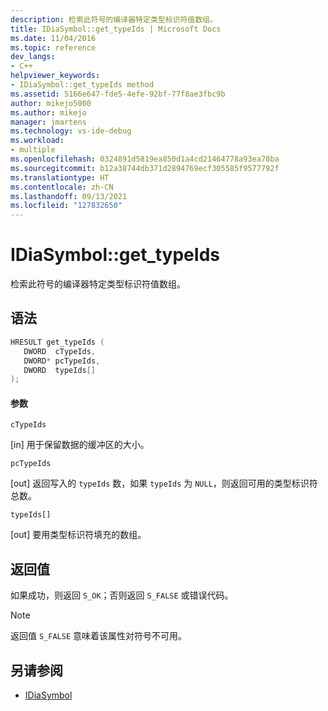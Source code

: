 ```yaml
---
description: 检索此符号的编译器特定类型标识符值数组。
title: IDiaSymbol::get_typeIds | Microsoft Docs
ms.date: 11/04/2016
ms.topic: reference
dev_langs:
- C++
helpviewer_keywords:
- IDiaSymbol::get_typeIds method
ms.assetid: 5166e647-fde5-4efe-92bf-77f8ae3fbc9b
author: mikejo5000
ms.author: mikejo
manager: jmartens
ms.technology: vs-ide-debug
ms.workload:
- multiple
ms.openlocfilehash: 0324891d5819ea850d1a4cd21464778a93ea78ba
ms.sourcegitcommit: b12a38744db371d2894769ecf305585f9577792f
ms.translationtype: HT
ms.contentlocale: zh-CN
ms.lasthandoff: 09/13/2021
ms.locfileid: "127832650"
---
```

# <a name="idiasymbolget_typeids"></a>IDiaSymbol::get_typeIds
检索此符号的编译器特定类型标识符值数组。

## <a name="syntax"></a>语法

```C++
HRESULT get_typeIds ( 
   DWORD  cTypeIds,
   DWORD* pcTypeIds,
   DWORD  typeIds[]
);
```

#### <a name="parameters"></a>参数
 `cTypeIds`

[in] 用于保留数据的缓冲区的大小。

 `pcTypeIds`

[out] 返回写入的 `typeIds` 数，如果 `typeIds` 为 `NULL`，则返回可用的类型标识符总数。

 `typeIds[]`

[out] 要用类型标识符填充的数组。

## <a name="return-value"></a>返回值
 如果成功，则返回 `S_OK`；否则返回 `S_FALSE` 或错误代码。

> [!NOTE]
> 返回值 `S_FALSE` 意味着该属性对符号不可用。

## <a name="see-also"></a>另请参阅
- [IDiaSymbol](../../debugger/debug-interface-access/idiasymbol.md)

